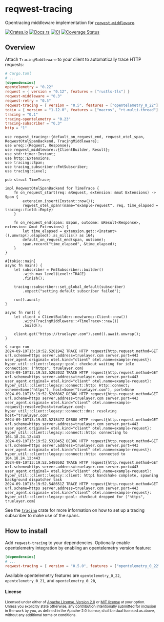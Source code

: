 # reqwest-tracing

Opentracing middleware implementation for
[`reqwest-middleware`](https://crates.io/crates/reqwest-middleware).

[![Crates.io](https://img.shields.io/crates/v/reqwest-tracing.svg)](https://crates.io/crates/reqwest-tracing)
[![Docs.rs](https://docs.rs/reqwest-tracing/badge.svg)](https://docs.rs/reqwest-tracing)
[![CI](https://github.com/TrueLayer/reqwest-middleware/workflows/CI/badge.svg)](https://github.com/TrueLayer/reqwest-middleware/actions)
[![Coverage Status](https://coveralls.io/repos/github/TrueLayer/reqwest-middleware/badge.svg?branch=main&t=UWgSpm)](https://coveralls.io/github/TrueLayer/reqwest-middleware?branch=main)

## Overview

Attach `TracingMiddleware` to your client to automatically trace HTTP requests:

```toml
# Cargo.toml
# ...
[dependencies]
opentelemetry = "0.22"
reqwest = { version = "0.12", features = ["rustls-tls"] }
reqwest-middleware = "0.3"
reqwest-retry = "0.5"
reqwest-tracing = { version = "0.5", features = ["opentelemetry_0_22"] }
tokio = { version = "1.12.0", features = ["macros", "rt-multi-thread"] }
tracing = "0.1"
tracing-opentelemetry = "0.23"
tracing-subscriber = "0.3"
http = "1"
```

```rust,skip
use reqwest_tracing::{default_on_request_end, reqwest_otel_span, ReqwestOtelSpanBackend, TracingMiddleware};
use wreq::{Request, Response};
use reqwest_middleware::{ClientBuilder, Result};
use std::time::Instant;
use http::Extensions;
use tracing::Span;
use tracing_subscriber::FmtSubscriber;
use tracing::Level;

pub struct TimeTrace;

impl ReqwestOtelSpanBackend for TimeTrace {
    fn on_request_start(req: &Request, extension: &mut Extensions) -> Span {
        extension.insert(Instant::now());
        reqwest_otel_span!(name="example-request", req, time_elapsed = tracing::field::Empty)
    }

    fn on_request_end(span: &Span, outcome: &Result<Response>, extension: &mut Extensions) {
        let time_elapsed = extension.get::<Instant>().unwrap().elapsed().as_millis() as i64;
        default_on_request_end(span, outcome);
        span.record("time_elapsed", &time_elapsed);
    }
}

#[tokio::main]
async fn main() {
    let subscriber = FmtSubscriber::builder()
        .with_max_level(Level::TRACE)
        .finish();

    tracing::subscriber::set_global_default(subscriber)
        .expect("setting default subscriber failed");

    run().await;
}

async fn run() {
    let client = ClientBuilder::new(wreq::Client::new())
        .with(TracingMiddleware::<TimeTrace>::new())
        .build();

    client.get("https://truelayer.com").send().await.unwrap();
}
```

```terminal
$ cargo run
2024-09-10T13:19:52.520194Z TRACE HTTP request{http.request.method=GET url.scheme=https server.address=truelayer.com server.port=443 user_agent.original= otel.kind="client" otel.name=example-request}: hyper_util::client::legacy::pool: checkout waiting for idle connection: ("https", truelayer.com)
2024-09-10T13:19:52.520303Z TRACE HTTP request{http.request.method=GET url.scheme=https server.address=truelayer.com server.port=443 user_agent.original= otel.kind="client" otel.name=example-request}: hyper_util::client::legacy::connect::http: Http::connect; scheme=Some("https"), host=Some("truelayer.com"), port=None
2024-09-10T13:19:52.520686Z DEBUG HTTP request{http.request.method=GET url.scheme=https server.address=truelayer.com server.port=443 user_agent.original= otel.kind="client" otel.name=example-request}:resolve{host=truelayer.com}: hyper_util::client::legacy::connect::dns: resolving host="truelayer.com"
2024-09-10T13:19:52.521847Z DEBUG HTTP request{http.request.method=GET url.scheme=https server.address=truelayer.com server.port=443 user_agent.original= otel.kind="client" otel.name=example-request}: hyper_util::client::legacy::connect::http: connecting to 104.18.24.12:443
2024-09-10T13:19:52.532045Z DEBUG HTTP request{http.request.method=GET url.scheme=https server.address=truelayer.com server.port=443 user_agent.original= otel.kind="client" otel.name=example-request}: hyper_util::client::legacy::connect::http: connected to 104.18.24.12:443
2024-09-10T13:19:52.548050Z TRACE HTTP request{http.request.method=GET url.scheme=https server.address=truelayer.com server.port=443 user_agent.original= otel.kind="client" otel.name=example-request}: hyper_util::client::legacy::client: http1 handshake complete, spawning background dispatcher task
2024-09-10T13:19:52.548651Z TRACE HTTP request{http.request.method=GET url.scheme=https server.address=truelayer.com server.port=443 user_agent.original= otel.kind="client" otel.name=example-request}: hyper_util::client::legacy::pool: checkout dropped for ("https", truelayer.com)
```

See the [`tracing`](https://crates.io/crates/tracing) crate for more information on how to set up a
tracing subscriber to make use of the spans.

## How to install

Add `reqwest-tracing` to your dependencies. Optionally enable opentelemetry integration by enabling
an opentelemetry version feature:

```toml
[dependencies]
# ...
reqwest-tracing = { version = "0.5.0", features = ["opentelemetry_0_22"] }
```

Available opentelemetry features are `opentelemetry_0_22`, `opentelemetry_0_21`, and `opentelemetry_0_20`,

#### License

<sup>
Licensed under either of <a href="LICENSE-APACHE">Apache License, Version
2.0</a> or <a href="LICENSE-MIT">MIT license</a> at your option.
</sup>

<br>

<sub>
Unless you explicitly state otherwise, any contribution intentionally submitted
for inclusion in the work by you, as defined in the Apache-2.0 license, shall be
dual licensed as above, without any additional terms or conditions.
</sub>
